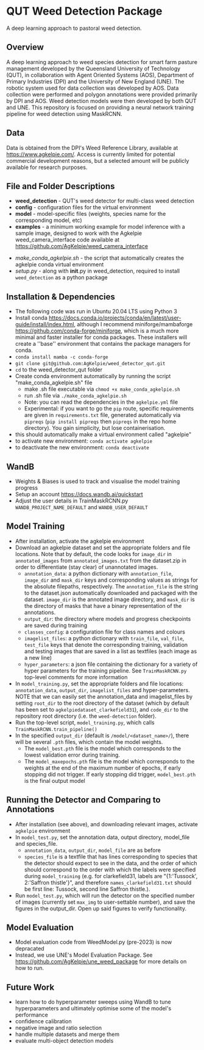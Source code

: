 # QUT Weed Detection Package
A deep learning approach to pastoral weed detection. 


## Overview
A deep learning approach to weed species detection for smart farm pasture management developed by the Queensland University of Technology (QUT), in collaboration with Agent Oriented Systems (AOS), Department of Primary Industries (DPI) and the University of New England (UNE). The robotic system used for data collection was developed by AOS. Data collection were performed and polygon annotations were provided primarily by DPI and AOS. Weed detection models were then developed by both QUT and UNE. This repository is focused on providing a neural network training pipeline for weed detection using MaskRCNN.


## Data
Data is obtained from the DPI's Weed Reference Library, available at https://www.agkelpie.com/. Access is currently limited for potential commercial development reasons, but a selected amount will be publicly available for research purposes. 


## File and Folder Descriptions
* **weed_detection** - QUT's weed detector for multi-class weed detection
* **config** - configuration files for the virtual environment
* **model** - model-specific files (weights, species name for the corresponding model, etc)
* **examples** - a minimum working example for model inference with a sample image, designed to work with the Agkelpie weed_camera_interface code available at https://github.com/AgKelpie/weed_camera_interface
- *make_conda_agkelpie.sh* - the script that automatically creates the agkelpie conda virtual environment
- *setup.py* - along with __init__.py in weed_detection, required to install ``weed_detection`` as a python package


## Installation & Dependencies
- The following code was run in Ubuntu 20.04 LTS using Python 3
- Install conda https://docs.conda.io/projects/conda/en/latest/user-guide/install/index.html, although I recommend miniforge/mambaforge https://github.com/conda-forge/miniforge, which is a much more minimal and faster installer for conda packages. These installers will create a ''base'' environment that contains the package managers for conda.
- `conda install mamba -c conda-forge`
- `git clone git@github.com:AgKelpie/weed_detector_qut.git`
- `cd` to the weed_detector_qut folder
- Create conda environment automatically by running the script "make_conda_agkelpie.sh" file
    - make .sh file executable via `chmod +x make_conda_agkelpie.sh`
    - run .sh file via `./make_conda_agkelpie.sh`
    - Note: you can read the dependencies in the `agkelpie.yml` file
    - Experimental: if you want to go the `pip` route, specific requirements are given in `requirements.txt` file, generated automatically via `pipreqs` (`pip install pipreqs` then `pipreqs` in the repo home directory). You gain simplicity, but lose containerisation.
- this should automatically make a virtual environment called "agkelpie"
- to activate new environment: `conda activate agkelpie`
- to deactivate the new environment: `conda deactivate`


## WandB
- Weights & Biases is used to track and visualise the model training progress
- Setup an account https://docs.wandb.ai/quickstart
- Adjust the user details in TrainMaskRCNN.py `WANDB_PROJECT_NAME_DEFAULT` and 
`WANDB_USER_DEFAULT`


## Model Training
- After installation, activate the agkelpie environment
- Download an agkelpie dataset and set the appropriate folders and file locations. Note that by default, the code looks for `image_dir` in `annotated_images` from `annotated_images.txt` from the dataset.zip in order to differentiate (stay clear) of unannotated images.
    - `annotation_data`: a python dictionary with `annotation_file`, `image_dir` and `mask_dir` keys and corresponding values as strings for the absolute filepaths, respectively. The `annotation_file` is the string to the dataset.json automatically downloaded and packaged with the dataset. `image_dir` is the annotated image directory, and `mask_dir` is the directory of masks that have a binary representation of the annotations.
    - `output_dir`: the directory where models and progress checkpoints are saved during training
    - `classes_config`: a configuration file for class names and colours 
    - `imagelist_files`: a python dictionary with `train_file`, `val_file`, `test_file` keys that denote the corresponding training, validation and testing images that are saved in a list as textfiles (each image as a new line)
    - `hyper_parameters`: a json file containing the dictionary for a variety of hyper parameters for the training pipeline. See `TrainMaskRCNN.py` top-level comments for more information
- In `model_training.py`, set the appropriate folders and file locations: `annotation_data`, `output_dir`, `imagelist_files` and hyper-parameters. NOTE that we can easily set the annotation_data and imagelist_files by setting `root_dir` to the root directory of the dataset (which by default has been set to `agkelpiedataset_clarkefield31`), and `code_dir` to the repository root directory (i.e. the `weed-detection` folder).
- Run the top-level script, `model_training.py`, which calls `TrainMaskRCNN.train_pipeline()`
- In the specified `output_dir` (default is `/model/<dataset_name>/`), there will be several `.pth` files, which contain the model weights. 
    - The `model_best.pth` file is the model which corresponds to the lowest validation error during training. 
    - The `model_maxepochs.pth` file is the model which corresponds to the weights at the end of the maximum number of epochs, if early stopping did not trigger. If early stopping did trigger, `model_best.pth` is the final output model


## Running the Detector and Comparing to Annotations
- After installation (see above), and downloading relevant images, activate `agkelpie` environment
- In `model_test.py`, set the annotation data, output directory, model_file and species_file.
    - `annotation_data`, `output_dir`, `model_file` are as before
    - `species_file` is a textfile that has lines corresponding to species that the detector should expect to see in the data, and the order of which should correspond to the order with which the labels were specified during `model_training` (e.g. for clarkefield31, labels are "{1:'Tussock', 2:'Saffron thistle'}", and therefore `names_clarkefield31.txt` should be first line: Tussock, second line Saffron thistle.).
- Run `model_test.py`, which will run the detector on the specified number of images (currently set `max_img` to user-settable number), and save the figures in the output_dir. Open up said figures to verify functionality.



## Model Evaluation
- Model evaluation code from WeedModel.py (pre-2023) is now depracated
- Instead, we use UNE's Model Evaluation Package. See https://github.com/AgKelpie/une_weed_package for more details on how to run. 



## Future Work
- learn how to do hyperparameter sweeps using WandB to tune hyperparameters and ultimately optimise some of the model's performance
- confidence calibration
- negative image and ratio selection
- handle multiple datasets and merge them
- evaluate multi-object detection models

